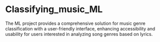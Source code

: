 # Classifying_music_ML
The ML project provides a comprehensive solution for music genre classification with a user-friendly interface, enhancing accessibility and usability for users interested in analyzing song genres based on lyrics.

